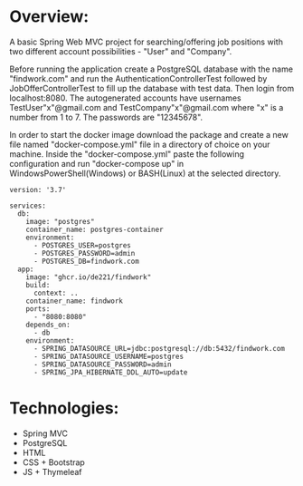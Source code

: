 # Overview:
A basic Spring Web MVC project for searching/offering job positions with two different account possibilities - "User" and "Company".

Before running the application create a PostgreSQL database with the name "findwork.com" 
and run the AuthenticationControllerTest followed by JobOfferControllerTest to fill up the database with test data. Then login from localhost:8080.
The autogenerated accounts have usernames TestUser"x"@gmail.com and TestCompany"x"@gmail.com where "x" is a number from 1 to 7. The passwords are "12345678".

In order to start the docker image download the package and create a new file named "docker-compose.yml" file in a directory of choice on your machine.
Inside the "docker-compose.yml" paste the following configuration and run "docker-compose up" in WindowsPowerShell(Windows) or BASH(Linux) at the selected directory.
```
version: '3.7'

services:
  db:
    image: "postgres"
    container_name: postgres-container
    environment:
      - POSTGRES_USER=postgres
      - POSTGRES_PASSWORD=admin
      - POSTGRES_DB=findwork.com
  app:
    image: "ghcr.io/de221/findwork"
    build:
      context: ..
    container_name: findwork
    ports:
      - "8080:8080"
    depends_on:
      - db
    environment:
      - SPRING_DATASOURCE_URL=jdbc:postgresql://db:5432/findwork.com
      - SPRING_DATASOURCE_USERNAME=postgres
      - SPRING_DATASOURCE_PASSWORD=admin
      - SPRING_JPA_HIBERNATE_DDL_AUTO=update
```

# Technologies:
* Spring MVC
* PostgreSQL
* HTML
* CSS + Bootstrap
* JS + Thymeleaf
